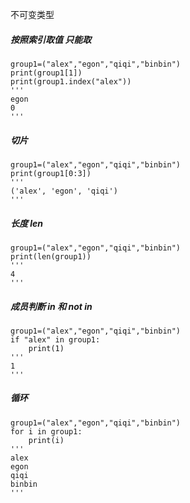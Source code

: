 不可变类型

##### 按照索引取值 只能取
```
group1=("alex","egon","qiqi","binbin")
print(group1[1])
print(group1.index("alex"))
'''
egon
0
'''
```
##### 切片
```
group1=("alex","egon","qiqi","binbin")
print(group1[0:3])
'''
('alex', 'egon', 'qiqi')
'''
```
##### 长度 len
```
group1=("alex","egon","qiqi","binbin")
print(len(group1))
'''
4
'''
```
##### 成员判断 in 和 not in
```
group1=("alex","egon","qiqi","binbin")
if "alex" in group1:
    print(1)
'''
1
'''
```
##### 循环
```
group1=("alex","egon","qiqi","binbin")
for i in group1:
    print(i)
'''
alex
egon
qiqi
binbin
'''
```